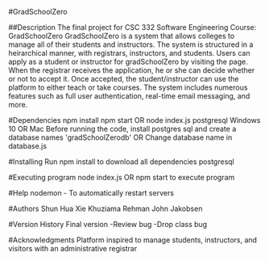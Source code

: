 #GradSchoolZero

##Description
The final project for CSC 332 Software Engineering Course:  GradSchoolZero
GradSchoolZero is a system that allows colleges to manage all of their students and instructors. 
The system is structured in a heirarchical manner, with registrars, instructors, and students. 
Users can apply as a student or instructor for gradSchoolZero by visiting the page. 
When the registrar receives the application, he or she can decide whether or not to accept it. 
Once accepted, the student/instructor can use the platform to either teach or take courses. 
The system includes numerous features such as full user authentication, real-time email messaging, and more.

#Dependencies
npm install 
npm start OR node index.js
postgresql
Windows 10 OR Mac
Before running the code, install postgres sql and create a database names 'gradSchoolZerodb' OR
Change database name in database.js

#Installing
Run npm install to download all dependencies
postgresql

#Executing program
node index.js OR npm start to execute program

#Help
nodemon - To automatically restart servers

#Authors
Shun Hua Xie
Khuziama Rehman
John Jakobsen

#Version History
Final version
-Review bug
-Drop class bug

#Acknowledgments
Platform inspired to manage students, instructors, and visitors with an administrative registrar
